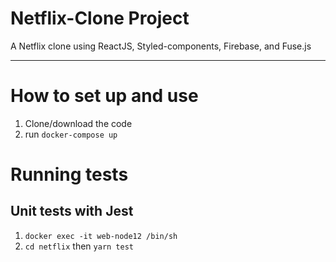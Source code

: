 
# Netflix-Clone Project

A Netflix clone using ReactJS, Styled-components, Firebase, and Fuse.js

---

# How to set up and use
1. Clone/download the code
2. run `docker-compose up`

# Running tests
## Unit tests with Jest
1. `docker exec -it web-node12 /bin/sh`
2. `cd netflix` then `yarn test`